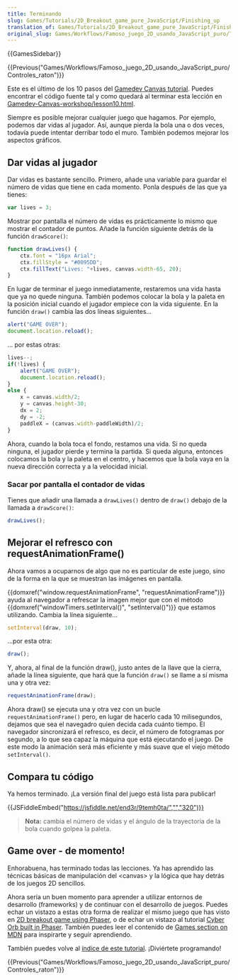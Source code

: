 ```yaml
---
title: Terminando
slug: Games/Tutorials/2D_Breakout_game_pure_JavaScript/Finishing_up
translation_of: Games/Tutorials/2D_Breakout_game_pure_JavaScript/Finishing_up
original_slug: Games/Workflows/Famoso_juego_2D_usando_JavaScript_puro/Terminando
---
```

{{GamesSidebar}}

{{Previous("Games/Workflows/Famoso_juego_2D_usando_JavaScript_puro/Controles_raton")}}

Este es el último de los 10 pasos del [Gamedev Canvas tutorial](/en-US/docs/Games/Workflows/Breakout_game_from_scratch). Puedes encontrar el código fuente tal y como quedará al terminar esta lección en [Gamedev-Canvas-workshop/lesson10.html](https://github.com/end3r/Gamedev-Canvas-workshop/blob/gh-pages/lesson10.html).

Siempre es posible mejorar cualquier juego que hagamos. Por ejemplo, podemos dar vidas al jugador. Así, aunque pierda la bola una o dos veces, todavía puede intentar derribar todo el muro. También podemos mejorar los aspectos gráficos.

## Dar vidas al jugador

Dar vidas es bastante sencillo. Primero, añade una variable para guardar el número de vidas que tiene en cada momento. Ponla después de las que ya tienes:

```js
var lives = 3;
```

Mostrar por pantalla el número de vidas es prácticamente lo mismo que mostrar el contador de puntos. Añade la función siguiente detrás de la función `drawScore()`:

```js
function drawLives() {
    ctx.font = "16px Arial";
    ctx.fillStyle = "#0095DD";
    ctx.fillText("Lives: "+lives, canvas.width-65, 20);
}
```

En lugar de terminar el juego inmediatamente, restaremos una vida hasta que ya no quede ninguna. También podemos colocar la bola y la paleta en la posición inicial cuando el jugador empiece con la vida siguiente. En la función <code style="font-style: normal; font-weight: normal;">draw()</code> cambia las dos líneas siguientes...

```js
alert("GAME OVER");
document.location.reload();
```

... por estas otras:

```js
lives--;
if(!lives) {
    alert("GAME OVER");
    document.location.reload();
}
else {
    x = canvas.width/2;
    y = canvas.height-30;
    dx = 2;
    dy = -2;
    paddleX = (canvas.width-paddleWidth)/2;
}
```

Ahora, cuando la bola toca el fondo, restamos una vida. Si no queda ninguna, el jugador pierde y termina la partida. Si queda alguna, entonces colocamos la bola y la paleta en el centro, y hacemos que la bola vaya en la nueva dirección correcta y a la velocidad inicial.

### Sacar por pantalla el contador de vidas

Tienes que añadir una llamada a `drawLives()` dentro de `draw()` debajo de la llamada a `drawScore()`:

```js
drawLives();
```

## Mejorar el refresco con requestAnimationFrame()

Ahora vamos a ocuparnos de algo que no es particular de este juego, sino de la forma en la que se muestran las imágenes en pantalla.

{{domxref("window.requestAnimationFrame", "requestAnimationFrame")}} ayuda al navegador a refrescar la imagen mejor que con el método {{domxref("windowTimers.setInterval()", "setInterval()")}} que estamos utilizando. Cambia la línea siguiente...

```js
setInterval(draw, 10);
```

...por esta otra:

```js
draw();
```

Y, ahora, al final de la función draw(), justo antes de la llave que la cierra, añade la línea siguiente, que hará que la función `draw()` se llame a sí misma una y otra vez:

```js
requestAnimationFrame(draw);
```

Ahora draw() se ejecuta una y otra vez con un bucle `requestAnimationFrame()` pero, en lugar de hacerlo cada 10 milisegundos, dejamos que sea el navegadro quien decida cada cuánto tiempo. El navegador sincronizará el refresco, es decir, el número de fotogramas por segundo, a lo que sea capaz la máquina que está ejecutando el juego. De este modo la animación será más eficiente y más suave que el viejo método `setInterval()`.

## Compara tu código

Ya hemos terminado. ¡La versión final del juego está lista para publicar!

{{JSFiddleEmbed("https://jsfiddle.net/end3r/9temh0ta/","","320")}}

> **Nota:** cambia el número de vidas y el ángulo de la trayectoria de la bola cuando golpea la paleta.

## Game over - de momento!

Enhorabuena, has terminado todas las lecciones. Ya has aprendido las técnicas básicas de manipulación del \<canvas> y la lógica que hay detrás de los juegos 2D sencillos.

Ahora sería un buen momento para aprender a utilizar entornos de desarrollo (frameworks) y de continuar con el desarrollo de juegos. Puedes echar un vistazo a estas otra forma de realizar el mismo juego que has visto en [2D breakout game using Phaser](/en-US/docs/Games/Workflows/2D_breakout_game_Phaser), o de echar un vistazo al tutorial [Cyber Orb built in Phaser](/en-US/docs/Games/Workflows/HTML5_Gamedev_Phaser_Device_Orientation). También puedes leer el contenido de [Games section on MDN](/en/docs/Games) para inspirarte y seguir aprendiendo.

También puedes volve al [índice de este tutorial](/es/docs/Games/Workflows/Famoso_juego_2D_usando_JavaScript_puro). ¡Diviértete programando!

{{Previous("Games/Workflows/Famoso_juego_2D_usando_JavaScript_puro/Controles_raton")}}
